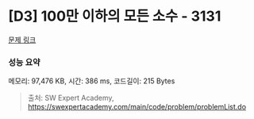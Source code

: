 # [D3] 100만 이하의 모든 소수 - 3131 

[문제 링크](https://swexpertacademy.com/main/code/problem/problemDetail.do?contestProbId=AV_6mRsasV8DFAWS) 

### 성능 요약

메모리: 97,476 KB, 시간: 386 ms, 코드길이: 215 Bytes



> 출처: SW Expert Academy, https://swexpertacademy.com/main/code/problem/problemList.do